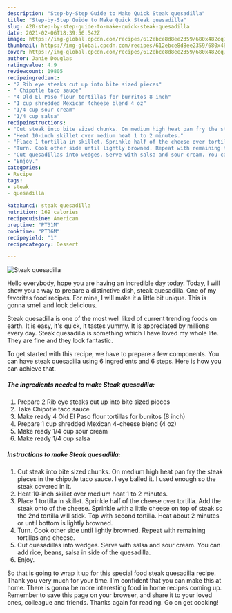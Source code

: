 ```yaml
---
description: "Step-by-Step Guide to Make Quick Steak quesadilla"
title: "Step-by-Step Guide to Make Quick Steak quesadilla"
slug: 420-step-by-step-guide-to-make-quick-steak-quesadilla
date: 2021-02-06T18:39:56.542Z
image: https://img-global.cpcdn.com/recipes/612ebce8d8ee2359/680x482cq70/steak-quesadilla-recipe-main-photo.jpg
thumbnail: https://img-global.cpcdn.com/recipes/612ebce8d8ee2359/680x482cq70/steak-quesadilla-recipe-main-photo.jpg
cover: https://img-global.cpcdn.com/recipes/612ebce8d8ee2359/680x482cq70/steak-quesadilla-recipe-main-photo.jpg
author: Janie Douglas
ratingvalue: 4.9
reviewcount: 19805
recipeingredient:
- "2 Rib eye steaks cut up into bite sized pieces"
- " Chipotle taco sauce"
- "4 Old El Paso flour tortillas for burritos 8 inch"
- "1 cup shredded Mexican 4cheese blend 4 oz"
- "1/4 cup sour cream"
- "1/4 cup salsa"
recipeinstructions:
- "Cut steak into bite sized chunks. On medium high heat pan fry the steak pieces in the chipotle taco sauce. I eye balled it. I used enough so the steak covered in it."
- "Heat 10-inch skillet over medium heat 1 to 2 minutes."
- "Place 1 tortilla in skillet. Sprinkle half of the cheese over tortilla. Add the steak onto of the cheese. Sprinkle with a little cheese on top of steak so the 2nd tortilla will stick. Top with second tortilla. Heat about 2 minutes or until bottom is lightly browned."
- "Turn. Cook other side until lightly browned. Repeat with remaining tortillas and cheese."
- "Cut quesadillas into wedges. Serve with salsa and sour cream. You can add rice, beans, salsa in side of the quesadilla."
- "Enjoy."
categories:
- Recipe
tags:
- steak
- quesadilla

katakunci: steak quesadilla 
nutrition: 169 calories
recipecuisine: American
preptime: "PT31M"
cooktime: "PT36M"
recipeyield: "1"
recipecategory: Dessert

---
```



![Steak quesadilla](https://img-global.cpcdn.com/recipes/612ebce8d8ee2359/680x482cq70/steak-quesadilla-recipe-main-photo.jpg)

Hello everybody, hope you are having an incredible day today. Today, I will show you a way to prepare a distinctive dish, steak quesadilla. One of my favorites food recipes. For mine, I will make it a little bit unique. This is gonna smell and look delicious.

Steak quesadilla is one of the most well liked of current trending foods on earth. It is easy, it's quick, it tastes yummy. It is appreciated by millions every day. Steak quesadilla is something which I have loved my whole life. They are fine and they look fantastic.




To get started with this recipe, we have to prepare a few components. You can have steak quesadilla using 6 ingredients and 6 steps. Here is how you can achieve that.

<!--inarticleads1-->

##### The ingredients needed to make Steak quesadilla:

1. Prepare 2 Rib eye steaks cut up into bite sized pieces
1. Take  Chipotle taco sauce
1. Make ready 4 Old El Paso flour tortillas for burritos (8 inch)
1. Prepare 1 cup shredded Mexican 4-cheese blend (4 oz)
1. Make ready 1/4 cup sour cream
1. Make ready 1/4 cup salsa




<!--inarticleads2-->

##### Instructions to make Steak quesadilla:

1. Cut steak into bite sized chunks. On medium high heat pan fry the steak pieces in the chipotle taco sauce. I eye balled it. I used enough so the steak covered in it.
1. Heat 10-inch skillet over medium heat 1 to 2 minutes.
1. Place 1 tortilla in skillet. Sprinkle half of the cheese over tortilla. Add the steak onto of the cheese. Sprinkle with a little cheese on top of steak so the 2nd tortilla will stick. Top with second tortilla. Heat about 2 minutes or until bottom is lightly browned.
1. Turn. Cook other side until lightly browned. Repeat with remaining tortillas and cheese.
1. Cut quesadillas into wedges. Serve with salsa and sour cream. You can add rice, beans, salsa in side of the quesadilla.
1. Enjoy.




So that is going to wrap it up for this special food steak quesadilla recipe. Thank you very much for your time. I'm confident that you can make this at home. There is gonna be more interesting food in home recipes coming up. Remember to save this page on your browser, and share it to your loved ones, colleague and friends. Thanks again for reading. Go on get cooking!
